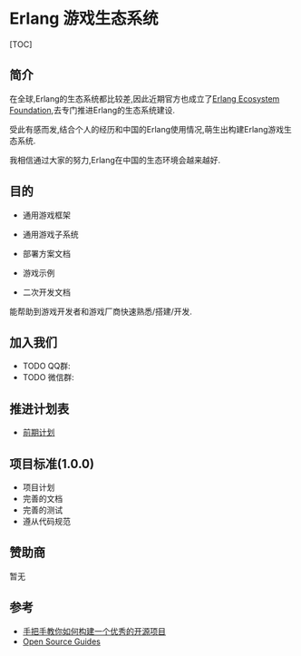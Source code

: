 # Erlang 游戏生态系统

[TOC]

## 简介

在全球,Erlang的生态系统都比较差,因此近期官方也成立了[Erlang Ecosystem Foundation](https://erlef.org/),去专门推进Erlang的生态系统建设.

受此有感而发,结合个人的经历和中国的Erlang使用情况,萌生出构建Erlang游戏生态系统.

我相信通过大家的努力,Erlang在中国的生态环境会越来越好.

## 目的

* 通用游戏框架

* 通用游戏子系统

* 部署方案文档

* 游戏示例

* 二次开发文档


能帮助到游戏开发者和游戏厂商快速熟悉/搭建/开发.

## 加入我们

* TODO QQ群:
* TODO 微信群:

## 推进计划表

* [前期计划](/actionPlan.md)

## 项目标准(1.0.0)

* 项目计划
* 完善的文档
* 完善的测试
* 遵从代码规范

## 赞助商

暂无

## 参考

* [手把手教你如何构建一个优秀的开源项目](https://learnku.com/articles/5265/how-to-build-an-open-source-project-that-breaks-thousands-of-star)
* [Open Source Guides](https://opensource.guide/zh-cn/)